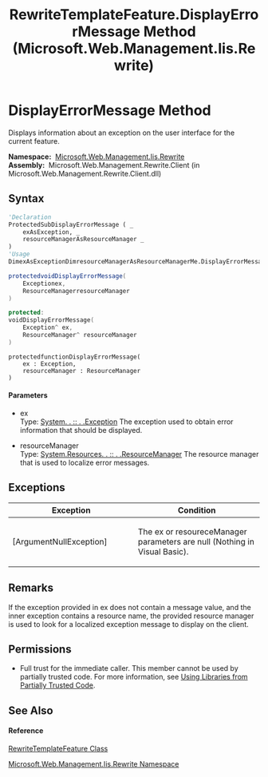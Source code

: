 ﻿---
title: RewriteTemplateFeature.DisplayErrorMessage Method  (Microsoft.Web.Management.Iis.Rewrite)
TOCTitle: DisplayErrorMessage Method
ms:assetid: M:Microsoft.Web.Management.Iis.Rewrite.RewriteTemplateFeature.DisplayErrorMessage(System.Exception,System.Resources.ResourceManager)
ms:mtpsurl: https://msdn.microsoft.com/en-us/library/microsoft.web.management.iis.rewrite.rewritetemplatefeature.displayerrormessage(v=VS.90)
ms:contentKeyID: 20476365
ms.date: 05/02/2012
mtps_version: v=VS.90
f1_keywords:
- Microsoft.Web.Management.Iis.Rewrite.RewriteTemplateFeature.DisplayErrorMessage
dev_langs:
- CSharp
- JScript
- VB
- c++
api_location:
- Microsoft.Web.Management.Rewrite.Client.dll
api_name:
- Microsoft.Web.Management.Iis.Rewrite.RewriteTemplateFeature.DisplayErrorMessage
api_type:
- Managed
topic_type:
- apiref
- kbSyntax
product_family_name: VS
ROBOTS: INDEX,FOLLOW
---

# DisplayErrorMessage Method

Displays information about an exception on the user interface for the current feature.

**Namespace:**  [Microsoft.Web.Management.Iis.Rewrite](microsoft-web-management-iis-rewrite-namespace.md)  
**Assembly:**  Microsoft.Web.Management.Rewrite.Client (in Microsoft.Web.Management.Rewrite.Client.dll)

## Syntax

``` vb
'Declaration
ProtectedSubDisplayErrorMessage ( _
    exAsException, _
    resourceManagerAsResourceManager _
)
'Usage
DimexAsExceptionDimresourceManagerAsResourceManagerMe.DisplayErrorMessage(ex, resourceManager)
```

``` csharp
protectedvoidDisplayErrorMessage(
    Exceptionex,
    ResourceManagerresourceManager
)
```

``` c++
protected:
voidDisplayErrorMessage(
    Exception^ ex, 
    ResourceManager^ resourceManager
)
```

``` jscript
protectedfunctionDisplayErrorMessage(
    ex : Exception, 
    resourceManager : ResourceManager
)
```

#### Parameters

  - ex  
    Type: [System. . :: . .Exception](https://msdn.microsoft.com/en-us/library/c18k6c59\(v=vs.90\))  
    The exception used to obtain error information that should be displayed.  

<!-- end list -->

  - resourceManager  
    Type: [System.Resources. . :: . .ResourceManager](https://msdn.microsoft.com/en-us/library/2xsy4hac\(v=vs.90\))  
    The resource manager that is used to localize error messages.  

## Exceptions

<table>
<colgroup>
<col style="width: 50%" />
<col style="width: 50%" />
</colgroup>
<thead>
<tr class="header">
<th>Exception</th>
<th>Condition</th>
</tr>
</thead>
<tbody>
<tr class="odd">
<td>[ArgumentNullException]</td>
<td><p>The ex or resoureceManager parameters are null (Nothing in Visual Basic).</p></td>
</tr>
</tbody>
</table>


## Remarks

If the exception provided in ex does not contain a message value, and the inner exception contains a resource name, the provided resource manager is used to look for a localized exception message to display on the client.

## Permissions

  - Full trust for the immediate caller. This member cannot be used by partially trusted code. For more information, see [Using Libraries from Partially Trusted Code](https://msdn.microsoft.com/en-us/library/8skskf63\(v=vs.90\)).

## See Also

#### Reference

[RewriteTemplateFeature Class](rewritetemplatefeature-class-microsoft-web-management-iis-rewrite.md)

[Microsoft.Web.Management.Iis.Rewrite Namespace](microsoft-web-management-iis-rewrite-namespace.md)

